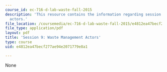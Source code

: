 ```yaml
---
course_id: ec-716-d-lab-waste-fall-2015
description: 'This resource contains the information regarding session 9: Waste management
  actors.'
file_location: /coursemedia/ec-716-d-lab-waste-fall-2015/e4812ea47becf277ae94e2071779e8a1_MITEC_716F15_Session9.pdf
file_type: application/pdf
layout: pdf
title: 'Session 9: Waste Management Actors'
type: course
uid: e4812ea47becf277ae94e2071779e8a1

---
```

None